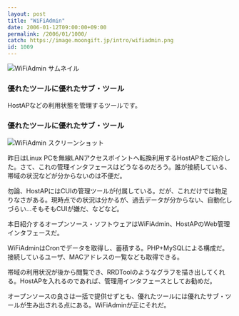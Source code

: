 ```yaml
---
layout: post
title: "WiFiAdmin"
date: 2006-01-12T09:00:00+09:00
permalink: /2006/01/1000/
catch: https://image.moongift.jp/intro/wifiadmin.png
id: 1009
---
```

 ![WiFiAdmin サムネイル](https://image.moongift.jp/intro/wifiadmin.t.png "WiFiAdmin サムネイル")
  

### 優れたツールに優れたサブ・ツール
  
HostAPなどの利用状態を管理するツールです。  
<!--more-->  

### 優れたツールに優れたサブ・ツール
  

![WiFiAdmin スクリーンショット](https://image.moongift.jp/intro/wifiadmin.png "WiFiAdmin スクリーンショット")

  

昨日はLinux PCを無線LANアクセスポイントへ転換利用するHostAPをご紹介した。さて、これの管理インタフェースはどうなるのだろう。誰が接続している、帯域の状況などが分からないのは不便だ。

  

勿論、HostAPにはCUIの管理ツールが付属している。だが、これだけでは物足りなさがある。現時点での状況は分かるが、過去データが分からない、自動化しづらい…そもそもCUIが嫌だ、などなど。

  

本日紹介するオープンソース・ソフトウェアはWiFiAdmin、HostAPのWeb管理インタフェースだ。

  

WiFiAdminはCronでデータを取得し、蓄積する。PHP+MySQLによる構成だ。接続しているユーザ、MACアドレスの一覧なども取得できる。

  

帯域の利用状況が後から閲覧でき、RRDToolのようなグラフを描き出してくれる。HostAPを入れるのであれば、管理用インタフェースとしてお勧めだ。

  

オープンソースの良さは一括で提供せずとも、優れたツールには優れたサブ・ツールが生み出される点にある。WiFiAdminが正にそれだ。

